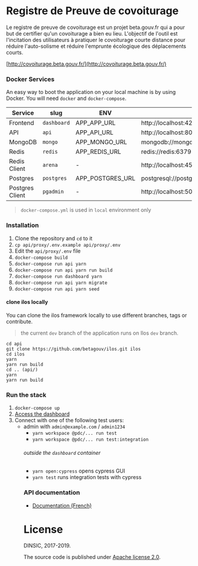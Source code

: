 # Registre de Preuve de covoiturage

Le registre de preuve de covoiturage est un projet beta.gouv.fr qui a pour but de certifier qu'un covoiturage a bien eu lieu. L'objectif de l'outil est l'incitation des utilisateurs à pratiquer le covoiturage courte distance pour réduire l'auto-solisme et réduire l'emprunte écologique des déplacements courts.

[http://covoiturage.beta.gouv.fr/](http://covoiturage.beta.gouv.fr/)

<!--
## Contribution à la liste des cartes de transport et des Titres-Mobilité

Les listes des cartes de transport et des Titres-Mobilité autorisés sont disponibles dans la configuration. Il est possible de soumettre des _Pull Requests_ pour en ajouter.

- [Cartes de transport](api/config/travel-pass.yml)
- [Titres-Mobilité](api/config/mobility-pass.yml)

> Merci d'utiliser le modèle de _Pull Request_ quand vous soumettez des modifications.

Merci pour votre contribution !

## Pour contribuer

1. Créer un _fork_ du _repository_ dans votre compte Github
2. Commitez vos modifications sur une nouvelle branche de _feature_
3. Proposez une _Pull Request_ sur le _repository_ principal
-->

### Docker Services

An easy way to boot the application on your local machine is by using Docker.
You will need `docker` and `docker-compose`.

| Service         | slug        | ENV              | URL                               | Folder     |
| --------------- | ----------- | ---------------- | --------------------------------- | ---------- |
| Frontend        | `dashboard` | APP_APP_URL      | http://localhost:4200             | /dashboard |
| API             | `api`       | APP_API_URL      | http://localhost:8080             | /api       |
| MongoDB         | `mongo`     | APP_MONGO_URL    | mongodb://mongo:mongo@mongo:27017 | -          |
| Redis           | `redis`     | APP_REDIS_URL    | redis://redis:6379                | -          |
| Redis Client    | `arena`     | -                | http://localhost:4567             | -          |
| Postgres        | `postgres`  | APP_POSTGRES_URL | postgresql://postgres:post        | -          |
| Postgres Client | `pgadmin`   | -                | http://localhost:5050             | -          |

> `docker-compose.yml` is used in `local` environment only

### Installation

1. Clone the repository and `cd` to it
2. `cp api/proxy/.env.example api/proxy/.env`
3. Edit the `api/proxy/.env` file
4. `docker-compose build`
5. `docker-compose run api yarn`
6. `docker-compose run api yarn run build`
7. `docker-compose run dashboard yarn`
   <!-- 8. `docker-compose run worker yarn` -->
8. `docker-compose run api yarn migrate`
9. `docker-compose run api yarn seed`

#### clone ilos locally

You can clone the ilos framework locally to use different branches, tags or contribute.

> the current `dev` branch of the application runs on Ilos `dev` branch.

```shell
cd api
git clone https://github.com/betagouv/ilos.git ilos
cd ilos
yarn
yarn run build
cd .. (api/)
yarn
yarn run build
```

### Run the stack

1. `docker-compose up`
2. [Access the dashboard](http://localhost:4200)
3. Connect with one of the following test users:
   - admin with `admin@example.com` / `admin1234`
     <!-- - aom with `aom@example.com` / `aom1234`
   - operator with `operator@example.com` / `operator` -->

`Ctrl-C` to kill the process

### Configuration

#### Secrets configuration

For all **secrets**, use the `.env` file which is **NOT COMMITED** to Git.

For none secret values configuring the system, commit the ENV vars in `docker-compose.yml`

For _static_ application configuration (INSEE codes, timeout, etc.) edit/add the `.ts` files in each service `config/` folder.

### Access the database in the docker container

To access the MongoDB instance, you must start the container first and then
enter it to access the mongo shell.

1. `(local)$ docker-compose up -d mongo`
2. `(local)$ docker-compose exec mongo bash`
3. `(docker)$ mongo -u mongo -p mongo`
4. `(mongo shell)> use pdc-local`

If you have mongo shell or a GUI like Compass, you can connect directly to
the server on port 27017:

1. `(local)$ mongo -u mongo -p mongo --host localhost:27017 --authenticationDatabase=admin`

#### import / export mongo database

```bash
# export the database to a compressed archive
$ docker-compose exec mongo mongodump -u mongo -p mongo \
    --db=pdc-local \
    --authenticationDatabase=admin \
    --gzip \
    --archive=/data/db/exports/mongodump-$(date +%Y%m%d%H%M%S).archive.gz

# import an exports archive to 'pdc-local' database
$ docker-compose exec mongo mongorestore -u mongo -p mongo \
    --drop \
    --gzip \
    --nsFrom="pdc-api-staging-1234.*" \
    --nsTo="pdc-local.*" \
    --archive=/data/db/imports/mongodump-20190510084207.archive.gz
```

### CLI commands

##### inside the `api` container

<!--
- `yarn seed` Seed the database (based on the NODE_ENV var)
- `yarn process {?safe_journey_id}` re-process a safe-journey to a journey
- `yarn process-trip {?journey_id}` re-process a journey to consolidate trips
- `yarn migrate` run up migrations
- `yarn lint`
- `yarn test` run the tests
-->

- `yarn workspace @pdc/... run test`
- `yarn workspace @pdc/... run test:integration`

###### outside the `dashboard` container

- `yarn open:cypress` opens cypress GUI
- `yarn test` runs integration tests with cypress

### API documentation

- [Documentation (French)](https://registre-preuve-de-covoiturage.gitbook.io/produit/)

# License

DINSIC, 2017-2019.

The source code is published under [Apache license 2.0](./LICENSE).
